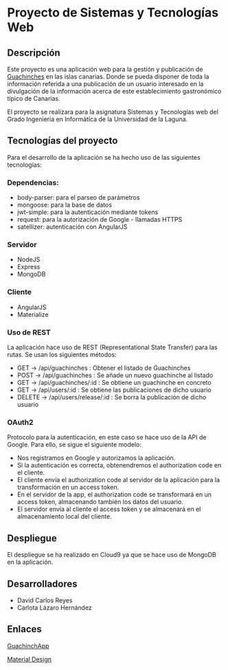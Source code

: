 # Proyecto de Sistemas y Tecnologías Web

## Descripción

Este proyecto es una aplicación web para la gestión y publicación de [Guachinches](https://es.wikipedia.org/wiki/Guachinche) en las islas canarias. Donde se pueda disponer de toda la información referida a una publicación de un usuario interesado en la divulgación de la información acerca de este establecimiento gastronómico típico de Canarias.

El proyecto se realizara para la asignatura Sistemas y Tecnologías web del Grado Ingeniería en Informática de la Universidad de la Laguna.

## Tecnologías del proyecto

Para el desarrollo de la aplicación se ha hecho uso de las siguientes tecnologías:

### Dependencias:

* body-parser: para el parseo de parámetros 
* mongoose: para la base de datos
* jwt-simple: para la autenticación mediante tokens
* request: para la autorización de Google - llamadas HTTPS
* satellizer: autenticación con AngularJS

### Servidor

* NodeJS
* Express
* MongoDB

### Cliente

* AngularJS
* Materialize

### Uso de REST

La aplicación hace uso de REST (Representational State Transfer) para las rutas. Se usan los siguientes métodos:

* GET -> /api/guachinches : Obtener el listado de Guachinches 
* POST -> /api/guachinches : Se añade un nuevo guachinche al listado
* GET -> /api/guachinches/:id : Se obtiene un guachinche en concreto 
* GET -> /api/users/:id : Se obtiene las publicaciones de dicho usuario 
* DELETE -> /api/users/release/:id : Se borra la publicación de dicho usuario 

### OAuth2

Protocolo para la autenticación, en este caso se hace uso de la API de Google. Para ello, se sigue el siguiente modelo:

* Nos registramos en Google y autorizamos la aplicación.
* Si la autenticación es correcta, obtenendremos el authorization code en el cliente. 
* El cliente envía el authorization code al servidor de la aplicación para la transformación en un access token.
* En el servidor de la app, el authorization code se transformará en un access token, almacenando también los datos del usuario.
* El servidor envía al cliente el access token y se almacenará en el almacenamiento local del cliente. 

## Despliegue

El despliegue se ha realizado en Cloud9 ya que se hace uso de MongoDB en la aplicación.   

## Desarrolladores

* David Carlos Reyes
* Carlota Lázaro Hernández

## Enlaces

[GuachinchApp](https://proyecto-stw-davidcr.c9users.io/)

[Material Design](https://www.google.com/design/spec/material-design/introduction.html)
